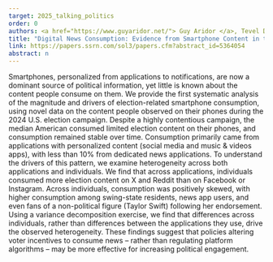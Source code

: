 ```yaml
---
target: 2025_talking_politics
order: 0
authors: <a href="https://www.guyaridor.net/"> Guy Aridor </a>, Tevel Dekel, <a href="https://www.rafaeljjd.com/"> Rafael Jimenez-Duran </a>, <a href="https://www.songlena.com/"> Lena Song </a> 
title: "Digital News Consumption: Evidence from Smartphone Content in the 2024 US Elections"
link: https://papers.ssrn.com/sol3/papers.cfm?abstract_id=5364054
abstract: n
---
```

Smartphones, personalized from applications to notifications, are now a dominant source of political information, yet little is known about the content people consume on them. We provide the first systematic analysis of the magnitude and drivers of election-related smartphone consumption, using novel data on the content people observed on their phones during the 2024 U.S. election campaign. Despite a highly contentious campaign, the median American consumed limited election content on their phones, and consumption remained stable over time. Consumption primarily came from applications with personalized content (social media and music & videos apps), with less than 10% from dedicated news applications. To understand the drivers of this pattern, we examine heterogeneity across both applications and individuals. We find that across applications, individuals consumed more election content on X and Reddit than on Facebook or Instagram. Across individuals, consumption was positively skewed, with higher consumption among swing-state residents, news app users, and even fans of a non-political figure (Taylor Swift) following her endorsement. Using a variance decomposition exercise, we find that differences across individuals, rather than differences between the applications they use, drive the observed heterogeneity. These findings suggest that policies altering voter incentives to consume news – rather than regulating platform algorithms – may be more effective for increasing political engagement.